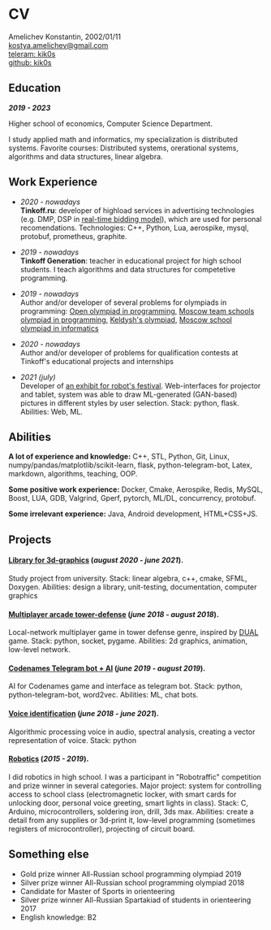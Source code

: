# CV

Amelichev Konstantin, 2002/01/11 <br>
[kostya.amelichev@gmail.com](mailto:kostya.amelichev@gmail.com) <br>
[teleram: kik0s](https://t.me/kik0s) <br>
[github: kik0s](https://github.com/kik0s) 

## Education

**_2019 - 2023_**

Higher school of economics, Computer Science Department.

I study applied math and informatics, my specialization is distributed systems. Favorite courses: Distributed systems, orerational systems, algorithms and data structures, linear algebra.

## Work Experience

* _2020 - nowadays_ <br>
**Tinkoff.ru**: developer of highload services in advertising technologies (e.g. DMP, DSP in [real-time bidding model](http://rtb-media.ru/wiki/)), which are used for personal recomendations. Technologies: C++, Python, Lua, aerospike, mysql, protobuf, prometheus, graphite.

* _2019 - nowadays_ <br>
**Tinkoff Generation**: teacher in educational project for high school students. I teach algorithms and data structures for competetive programming.

* _2019 - nowadays_ <br>
Author and/or developer of several problems for olympiads in programming: [Open olympiad in programming](https://olympiads.ru/zaoch), [Moscow team schools olympiad in programming](https://olympiads.ru/team), [Keldysh's olympiad](https://www.jroi.ru/), [Moscow school olympiad in informatics](https://mos-inf.olimpiada.ru/)

* _2020 - nowadays_ <br>
Author and/or developer of problems for qualification contests at Tinkoff's educational projects and internships

* _2021 (july)_ <br>
Developer of [an exhibit for robot's festival](https://xn--80acbclsxybashnis9k.xn--p1ai/). Web-interfaces for projector and tablet, system was able to draw ML-generated (GAN-based) pictures in different styles by user selection. Stack: python, flask. Abilities: Web, ML.

## Abilities

**A lot of experience and knowledge:**  C++, STL, Python, Git, Linux, numpy/pandas/matplotlib/scikit-learn, flask, python-telegram-bot, Latex, markdown, algorithms, teaching, OOP.

**Some positive work experience:** Docker, Cmake, Aerospike, Redis, MySQL, Boost, LUA, GDB, Valgrind, Gperf, pytorch, ML/DL, concurrency, protobuf.

**Some irrelevant experience:** Java, Android development, HTML+CSS+JS.

## Projects

#### [Library for 3d-graphics](https://github.com/kik0s/3d-framework) (_august 2020 - june 2021_).

Study project from university. Stack: linear algebra, c++, cmake, SFML, Doxygen. Abilities: design a library, unit-testing, documentation, computer graphics

#### [Multiplayer arcade tower-defense](https://github.com/kik0s/dfvp) (_june 2018 - august 2018_).

Local-network multiplayer game in tower defense genre, inspired by [DUAL](https://letsdual.com/) game. Stack: python, socket, pygame. Abilities: 2d graphics, animation, low-level network.

#### [Codenames Telegram bot + AI](https://github.com/kik0s/codememes) (_june 2019 - august 2019_).

AI for Codenames game and interface as telegram bot. Stack: python, python-telegram-bot, word2vec. Abilities: ML, chat bots.

#### [Voice identification](https://github.com/KiK0S/MLLP) (_june 2018 - june 2021_). 

Algorithmic processing voice in audio, spectral analysis, creating a vector representation of voice. Stack: python

#### [Robotics](https://int.technion.ac.il/programs/robotraffic/) (_2015 - 2019_).

I did robotics in high school. I was a participant in "Robotraffic" competition and prize winner in several categories. Major project: system for controlling access to school class (electromagnetic locker, with smart cards for unlocking door, personal voice greeting, smart lights in class). Stack: C, Arduino, microcontrollers, soldering iron, drill, 3ds max. Abilities: create a detail from any supplies or 3d-print it, low-level programming (sometimes registers of microcontroller), projecting of circuit board.

## Something else

* Gold prize winner All-Russian school programming olympiad 2019
* Silver prize winner All-Russian school programming olympiad 2018
* Candidate for Master of Sports in orienteering
* Silver prize winner All-Russian Spartakiad of students in orienteering 2017
* English knowledge: B2

